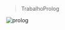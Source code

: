 > TrabalhoProlog

![prolog](https://github.com/GabrielFurlanx/RepubliON/assets/105085075/04dbc381-94bf-4151-8018-9a5938e8ee04)

